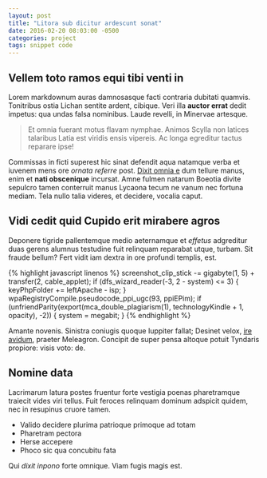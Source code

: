 ```yaml
---
layout: post
title: "Litora sub dicitur ardescunt sonat"
date: 2016-02-20 08:03:00 -0500
categories: project
tags: snippet code
---
```


## Vellem toto ramos equi tibi venti in

Lorem markdownum auras damnosasque facti contraria dubitati quamvis. Tonitribus
ostia Lichan sentite ardent, cibique. Veri illa **auctor errat** dedit impetus:
qua undas falsa nominibus. Laude revelli, in Minervae artesque.

> Et omnia fuerant motus flavam nymphae. Animos Scylla non latices talaribus
> Latia est viridis ensis vipereis. Ac longa egreditur tactus reparare ipse!

Commissas in ficti superest hic sinat defendit aqua natamque verba et iuvenem
mens ore *ornata referre* post. [Dixit omnia
e](http://hipstermerkel.tumblr.com/) dum tellure manus, enim et **nati
obscenique** incursat. Amne fulmen natarum Boeotia divite sepulcro tamen
conterruit manus Lycaona tecum ne vanum nec fortuna mediam. Tela nullo talia
videres, et decidere, vocalia caput.

## Vidi cedit quid Cupido erit mirabere agros

Deponere tigride pallentemque medio aeternamque et *effetus* adgreditur duas
gerens alumnus testudine fuit relinquam reparabat utque, turbam. Sit fraude
bellum? Fert vidit iam dextra in ore profundi templis, est.

{% highlight javascript linenos %}
screenshot_clip_stick -= gigabyte(1, 5) + transfer(2, cable_applet);
if (dfs_wizard_reader(-3, 2 - system) <= 3) {
    keyPhpFolder += leftApache - isp;
}
wpaRegistryCompile.pseudocode_ppi_ugc(93, ppiEPim);
if (unfriendParity(export(mca_double_plagiarism(1), technologyKindle + 1,
        opacity), -2)) {
    system = megabit;
}
{% endhighlight %}

Amante novenis. Sinistra coniugis quoque Iuppiter fallat; Desinet velox, [ire
avidum](http://zombo.com/), praeter Meleagron. Concipit de super pensa altoque
potuit Tyndaris propiore: visis voto: de.

## Nomine data

Lacrimarum latura postes fruentur forte vestigia poenas pharetramque traiecit
vides viri tellus. Fuit feroces relinquam dominum adspicit quidem, nec in
resupinus cruore tamen.

- Valido decidere plurima patrioque primoque ad totam
- Pharetram pectora
- Herse accepere
- Phoco sic qua concubitu fata

Qui *dixit inpono* forte omnique. Viam fugis magis est.